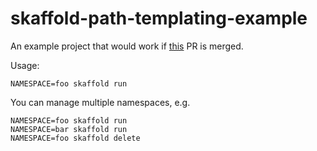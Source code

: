 # skaffold-path-templating-example
An example project that would work if [this](https://github.com/GoogleContainerTools/skaffold/pull/7049) PR is merged.

Usage:

`NAMESPACE=foo skaffold run`

You can manage multiple namespaces, e.g.
```
NAMESPACE=foo skaffold run
NAMESPACE=bar skaffold run
NAMESPACE=foo skaffold delete
```
